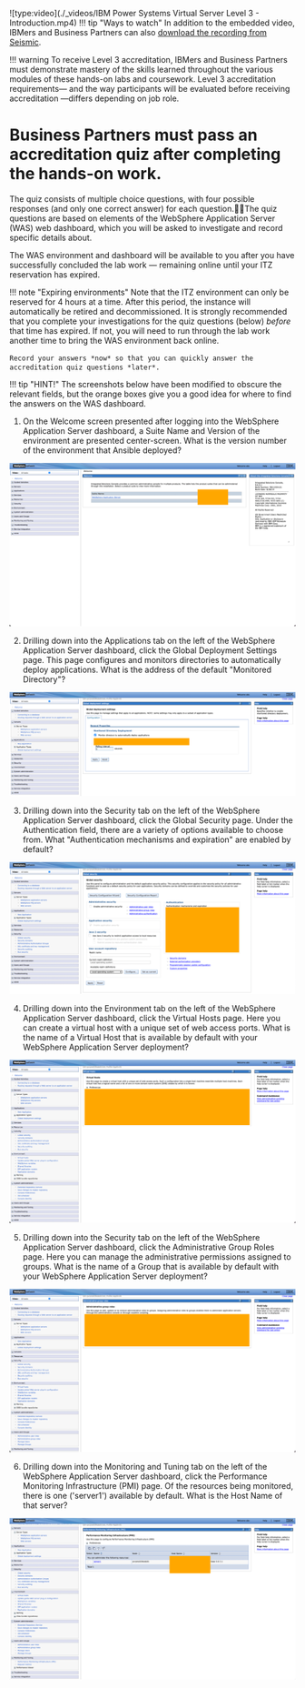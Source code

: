 ![type:video](./_videos/IBM Power Systems Virtual Server Level 3 - Introduction.mp4)
!!! tip "Ways to watch"
    In addition to the embedded video, IBMers and Business Partners can also <a href="https://ibm.seismic.com/Link/Content/DCGdHJ7DMdqHD8cV7Wp8f4Rg9Bgd" target="_blank">download the recording from Seismic</a>.

!!! warning
    To receive Level 3 accreditation, IBMers and Business Partners must demonstrate mastery of the skills learned throughout the various modules of these hands-on labs and coursework. Level 3 accreditation requirements— and the way participants will be evaluated before receiving accreditation —differs depending on job role.

#
# Business Partners must pass an **accreditation quiz** after completing the hands-on work.
The quiz consists of multiple choice questions, with four possible responses (and only one correct answer) for each question.The quiz questions are based on elements of the WebSphere Application Server (WAS) web dashboard, which you will be asked to investigate and record specific details about.

The WAS environment and dashboard will be available to you after you have successfully concluded the lab work — remaining online until your ITZ reservation has expired.

!!! note "Expiring environments"
    Note that the ITZ environment can only be reserved for 4 hours at a time. After this period, the instance will automatically be retired and decommissioned. It is strongly recommended that you complete your investigations for the quiz questions (below) _before_ that time has expired. If not, you will need to run through the lab work another time to bring the WAS environment back online.

    Record your answers *now* so that you can quickly answer the accreditation quiz questions *later*.

!!! tip "HINT!"
    The screenshots below have been modified to obscure the relevant fields, but the orange boxes give you a good idea for where to find the answers on the WAS dashboard.

1. On the Welcome screen presented after logging into the WebSphere Application Server dashboard, a Suite Name and Version of the environment are presented center-screen. What is the version number of the environment that Ansible deployed?

![](_attachments/part4_figure1.png)

2. Drilling down into the Applications tab on the left of the WebSphere Application Server dashboard, click the Global Deployment Settings page. This page configures and monitors directories to automatically deploy applications. What is the address of the default "Monitored Directory"?

![](_attachments/part4_figure2.png)

3. Drilling down into the Security tab on the left of the WebSphere Application Server dashboard, click the Global Security page. Under the Authentication field, there are a variety of options available to choose from. What "Authentication mechanisms and expiration" are enabled by default?

![](_attachments/part4_figure3.png)

4. Drilling down into the Environment tab on the left of the WebSphere Application Server dashboard, click the Virtual Hosts page. Here you can create a virtual host with a unique set of web access ports. What is the name of a Virtual Host that is available by default with your WebSphere Application Server deployment?

![](_attachments/part4_figure4.png)

5. Drilling down into the Security tab on the left of the WebSphere Application Server dashboard, click the Administrative Group Roles page. Here you can manage the administrative permissions assigned to groups. What is the name of a Group that is available by default with your WebSphere Application Server deployment?

![](_attachments/part4_figure5.png)

6. Drilling down into the Monitoring and Tuning tab on the left of the WebSphere Application Server dashboard, click the Performance Monitoring Infrastructure (PMI) page. Of the resources being monitored, there is one ('server1') available by default. What is the Host Name of that server?

![](_attachments/part4_figure6.png)
